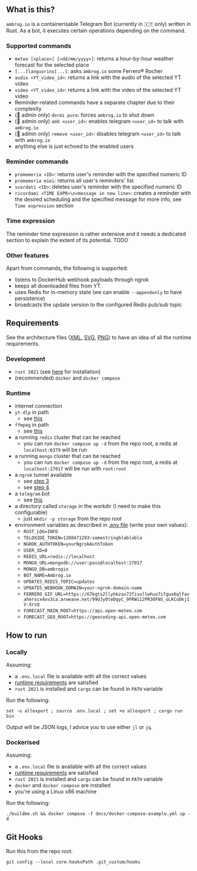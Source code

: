 ## What is this?
`ambrog.io` is a containerisable Telegram Bot (currently in 🇮🇹 only) written in Rust.
As a bot, it executes certain operations depending on the command.

### Supported commands
- `meteo [<place>] [<dd/mm/yyyy>]`: returns a hour-by-hour weather forecast for the selected place
- `[...]languorino[...]`: asks `ambrog.io` some Ferrero® Rocher
- `audio <YT_video_id>`: returns a link with the audio of the selected YT video
- `video <YT_video_id>`: returns a link with the video of the selected YT video
- Reminder-related commands have a separate chapter due to their complexity
- (🔐 admin only) `dormi pure`: forces `ambrog.io` to shut down
- (🔐 admin only) `add <user_id>`: enables telegram `<user_id>` to talk with `ambrog.io`
- (🔐 admin only) `remove <user_id>`: disables telegram `<user_id>` to talk with `ambrog.io`
- anything else is just echoed to the enabled users

### Reminder commands
- `promemoria <ID>`: returns user's reminder with the specified numeric ID
- `promemoria miei`: returns all user's reminders' list
- `scordati <ID>`: deletes user's reminder with the specified numeric ID
- `ricordami <TIME EXPR>\n<message in new line>`: creates a reminder with the desired scheduling and the specified message
  for more info, see `Time expression` section

### Time expression
The reminder time expression is rather extensive and it needs a dedicated section to explain the extent of its potential.
TODO

### Other features
Apart from commands, the following is supported:
- listens to DockerHub webhook payloads through ngrok
- keeps all downloaded files from YT
- uses Redis for in-memory state (we can enable `--appendonly` to have persistence)
- broadcasts the update version to the configured Redis pub/sub topic

## Requirements
See the architecture files ([XML](docs/arch.xml), [SVG](docs/arch.svg), [PNG](docs/arch.png)) to have an idea of all the runtime requirements.

### Development
- `rust 2021` (see [here](https://doc.rust-lang.org/cargo/getting-started/installation.html) for installation)
- (recommended) `docker` and `docker compose`

### Runtime
- internet connection
- `yt-dlp` in path
    - see [this](https://github.com/yt-dlp/yt-dlp#installation)
- `ffmpeg` in path 
    - see [this](https://ffmpeg.org/download.html)
- a running `redis` cluster that can be reached
    - you can run `docker compose up -d` from the repo root, a redis at `localhost:6379` will be run
- a running `mongo` cluster that can be reached
    - you can run `docker compose up -d` from the repo root, a redis at `localhost:27017` will be run with `root:root`
- a `ngrok` tunnel available
    - see [step 3](https://ngrok.com/docs/getting-started/rust/#step-3-run-it)
    - see [step 4](https://ngrok.com/docs/getting-started/rust/#step-4-always-use-the-same-domain)
- a `telegram` bot
    - see [this](https://core.telegram.org/bots/tutorial)
- a directory called `storage` in the workdir (I need to make this configurable)
    - just `mkdir -p storage` from the repo root
- environment variables as described in [.env file](./.env) (write your own values):
    - `RUST_LOG=INFO`
    - `TELOXIDE_TOKEN=1208471293:somestringblablabla`
    - `NGROK_AUTHTOKEN=yourNgrokAuthToken`
    - `USER_ID=0`
    - `REDIS_URL=redis://localhost`
    - `MONGO_URL=mongodb://user:pass@localhost:27017`
    - `MONGO_DB=ambrogio`
    - `BOT_NAME=Ambrog.io`
    - `UPDATES_REDIS_TOPIC=updates`
    - `UPDATES_WEBHOOK_DOMAIN=your-ngrok-domain-name`
    - `FERRERO_GIF_URL=https://67kqts2llyhkzax72fivullwhuo7ifgux6qlfavaherscx4xv3ca.arweave.net/99UJy0teDqyC_9FRWi12PR30FNS_oLKCoDkjIV-XrsQ`
    - `FORECAST_MAIN_ROOT=https://api.open-meteo.com`
    - `FORECAST_GEO_ROOT=https://geocoding-api.open-meteo.com`

## How to run

### Locally
Assuming:
- a `.env.local` file is available with all the correct values
- [runtime requirements](#runtime) are satisfied
- `rust 2021` is installed and `cargo` can be found in `PATH` variable

Run the following:
```shell
set -o allexport ; source .env.local ; set +o allexport ; cargo run bin
```

Output will be JSON logs, I advice you to use either `jl` or `jq`.

### Dockerised
Assuming:
- a `.env.local` file is available with all the correct values
- [runtime requirements](#runtime) are satisfied
- `rust 2021` is installed and `cargo` can be found in `PATH` variable
- `docker` and `docker compose` are installed
- you're using a Linux x86 machine

Run the following:
```shell
./buildme.sh && docker compose -f docs/docker-compose-example.yml up -d
```

## Git Hooks

Run this from the repo root.

`git config --local core.hooksPath .git_custom/hooks`
